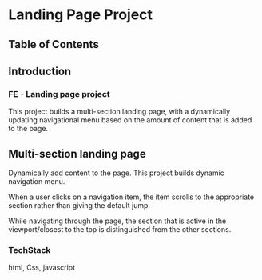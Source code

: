 # Landing Page Project

## Table of Contents
## Introduction

### FE - Landing page project

This project builds a multi-section landing page, with a dynamically updating navigational menu based on the amount of content that is added to the page.

## Multi-section landing page

Dynamically add content to the page. This project builds dynamic navigation menu.

When a user clicks on a navigation item, the item scrolls to the appropriate section rather than giving the default jump.

While navigating through the page, the section that is active in the viewport/closest to the top is distinguished from the other sections.

### TechStack
html, Css, javascript
